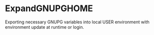 # ExpandGNUPGHOME
Exporting necessary GNUPG variables into local USER environment with environment update at runtime or login.
